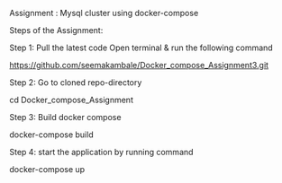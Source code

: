 

Assignment : Mysql cluster using docker-compose

Steps of the Assignment:

Step 1: Pull the latest code Open terminal & run the following command

https://github.com/seemakambale/Docker_compose_Assignment3.git

Step 2: Go to cloned repo-directory

cd Docker_compose_Assignment

Step 3: Build docker compose

docker-compose build

Step 4: start the  application by running command

docker-compose up

